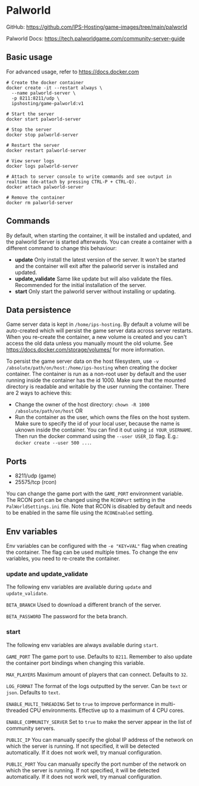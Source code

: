 # Palworld

GitHub: https://github.com/IPS-Hosting/game-images/tree/main/palworld

Palworld Docs: https://tech.palworldgame.com/community-server-guide

## Basic usage

For advanced usage, refer to https://docs.docker.com

```shell
# Create the docker container
docker create -it --restart always \
  --name palworld-server \
  -p 8211:8211/udp \
  ipshosting/game-palworld:v1

# Start the server
docker start palworld-server

# Stop the server
docker stop palworld-server

# Restart the server
docker restart palworld-server

# View server logs
docker logs palworld-server

# Attach to server console to write commands and see output in realtime (de-attach by pressing CTRL-P + CTRL-Q).
docker attach palworld-server

# Remove the container
docker rm palworld-server
```

## Commands

By default, when starting the container, it will be installed and updated, and the palworld Server is started afterwards.
You can create a container with a different command to change this behaviour:

- **update** Only install the latest version of the server. It won't be started and the container will exit after the palworld server is installed and updated.
- **update_validate** Same like update but will also validate the files. Recommended for the initial installation of the server.
- **start** Only start the palworld server without installing or updating.

## Data persistence

Game server data is kept in `/home/ips-hosting`.
By default a volume will be auto-created which will persist the game server data across server restarts.
When you re-create the container, a new volume is created and you can't access the old data unless you manually mount the old volume.
See https://docs.docker.com/storage/volumes/ for more information.

To persist the game server data on the host filesystem, use `-v /absolute/path/on/host:/home/ips-hosting` when creating the docker container.
The container is run as a non-root user by default and the user running inside the container has the id 1000. Make sure that the mounted directory is readable and writable by the user running the container. There are 2 ways to achieve this:

- Change the owner of the host directory: `chown -R 1000 /absolute/path/on/host` OR
- Run the container as the user, which owns the files on the host system. Make sure to specify the id of your local user, because the name is uknown inside the container. You can find it out using `id YOUR_USERNAME`. Then run the docker command using the `--user USER_ID` flag. E.g.: `docker create --user 500 ...`.

## Ports

- 8211/udp (game)
- 25575/tcp (rcon)

You can change the game port with the `GAME_PORT` environment variable.
The RCON port can be changed using the `RCONPort` setting in the `PalWorldSettings.ini` file. Note that RCON is disabled by default and needs to be enabled in the same file using the `RCONEnabled` setting.

## Env variables

Env variables can be configured with the `-e "KEY=VAL"` flag when creating the container. The flag can be used multiple times.
To change the env variables, you need to re-create the container.

### update and update_validate

The following env variables are available during `update` and `update_validate`.

`BETA_BRANCH` Used to download a different branch of the server.

`BETA_PASSWORD` The password for the beta branch.

### start

The following env variables are always available during `start`.

`GAME_PORT` The game port to use. Defaults to `8211`. Remember to also update the container port bindings when changing this variable.

`MAX_PLAYERS` Maximum amount of players that can connect. Defaults to `32`.

`LOG_FORMAT` The format of the logs outputted by the server. Can be `text` or `json`. Defaults to `text`.

`ENABLE_MULTI_THREADING` Set to `true` to improve performance in multi-threaded CPU environments. Effective up to a maximum of 4 CPU cores.

`ENABLE_COMMUNITY_SERVER` Set to `true` to make the server appear in the list of community servers.

`PUBLIC_IP` You can manually specify the global IP address of the network on which the server is running.
If not specified, it will be detected automatically. If it does not work well, try manual configuration.

`PUBLIC_PORT` You can manually specify the port number of the network on which the server is running.
If not specified, it will be detected automatically. If it does not work well, try manual configuration.
